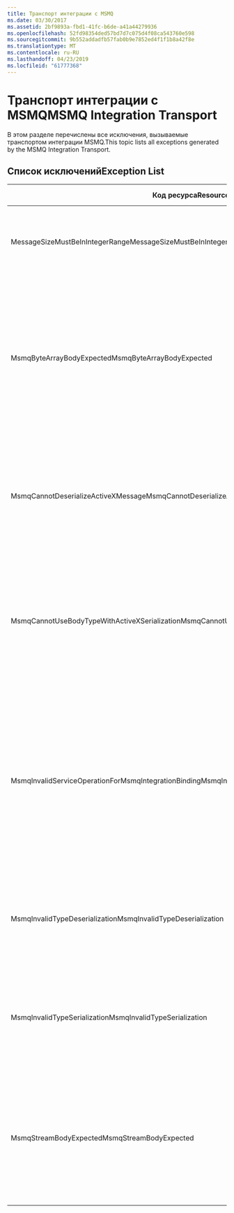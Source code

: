 ```yaml
---
title: Транспорт интеграции с MSMQ
ms.date: 03/30/2017
ms.assetid: 2bf9893a-fbd1-41fc-b6de-a41a44279936
ms.openlocfilehash: 52fd98354ded57bd7d7c075d4f08ca543760e598
ms.sourcegitcommit: 9b552addadfb57fab0b9e7852ed4f1f1b8a42f8e
ms.translationtype: MT
ms.contentlocale: ru-RU
ms.lasthandoff: 04/23/2019
ms.locfileid: "61777368"
---
```

# <a name="msmq-integration-transport"></a><span data-ttu-id="1dd71-102">Транспорт интеграции с MSMQ</span><span class="sxs-lookup"><span data-stu-id="1dd71-102">MSMQ Integration Transport</span></span>
<span data-ttu-id="1dd71-103">В этом разделе перечислены все исключения, вызываемые транспортом интеграции MSMQ.</span><span class="sxs-lookup"><span data-stu-id="1dd71-103">This topic lists all exceptions generated by the MSMQ Integration Transport.</span></span>  
  
## <a name="exception-list"></a><span data-ttu-id="1dd71-104">Список исключений</span><span class="sxs-lookup"><span data-stu-id="1dd71-104">Exception List</span></span>  
  
|<span data-ttu-id="1dd71-105">Код ресурса</span><span class="sxs-lookup"><span data-stu-id="1dd71-105">Resource Code</span></span>|<span data-ttu-id="1dd71-106">Строка ресурса</span><span class="sxs-lookup"><span data-stu-id="1dd71-106">Resource String</span></span>|  
|-------------------|---------------------|  
|<span data-ttu-id="1dd71-107">MessageSizeMustBeInIntegerRange</span><span class="sxs-lookup"><span data-stu-id="1dd71-107">MessageSizeMustBeInIntegerRange</span></span>|<span data-ttu-id="1dd71-108">Эта фабрика помещает сообщения в буфер, поэтому размер сообщений должен лежать в диапазоне целого числа.</span><span class="sxs-lookup"><span data-stu-id="1dd71-108">This factory buffers messages, so the message sizes must be in the range of an integer value.</span></span>|  
|<span data-ttu-id="1dd71-109">MsmqByteArrayBodyExpected</span><span class="sxs-lookup"><span data-stu-id="1dd71-109">MsmqByteArrayBodyExpected</span></span>|<span data-ttu-id="1dd71-110">Обнаружено несоответствие между указанным форматом сериализации и телом MSMQ-сообщения.</span><span class="sxs-lookup"><span data-stu-id="1dd71-110">A mismatch occurred between the specified serialization format and the body of the MSMQ message.</span></span> <span data-ttu-id="1dd71-111">Невозможно отправить или получить сообщение.</span><span class="sxs-lookup"><span data-stu-id="1dd71-111">The message cannot be sent or received.</span></span> <span data-ttu-id="1dd71-112">Формат сериализации ByteArray требует, чтобы тело MSMQ-сообщения имело тип byte[].</span><span class="sxs-lookup"><span data-stu-id="1dd71-112">The serialization format ByteArray requires the body of the MSMQ message to be of type byte[].</span></span>|  
|<span data-ttu-id="1dd71-113">MsmqCannotDeserializeActiveXMessage</span><span class="sxs-lookup"><span data-stu-id="1dd71-113">MsmqCannotDeserializeActiveXMessage</span></span>|<span data-ttu-id="1dd71-114">Произошла ошибка сериализации ActiveX.</span><span class="sxs-lookup"><span data-stu-id="1dd71-114">An ActiveX serialization error occurred.</span></span> <span data-ttu-id="1dd71-115">Невозможно отправить или получить сообщение.</span><span class="sxs-lookup"><span data-stu-id="1dd71-115">The message cannot be sent or received.</span></span> <span data-ttu-id="1dd71-116">Указанный тип variant тела не соответствует фактическому телу MSMQ-сообщения.</span><span class="sxs-lookup"><span data-stu-id="1dd71-116">The specified variant type for the body does not match the actual MSMQ message body.</span></span>|  
|<span data-ttu-id="1dd71-117">MsmqCannotUseBodyTypeWithActiveXSerialization</span><span class="sxs-lookup"><span data-stu-id="1dd71-117">MsmqCannotUseBodyTypeWithActiveXSerialization</span></span>|<span data-ttu-id="1dd71-118">Обнаружено несоответствие свойств сообщения.</span><span class="sxs-lookup"><span data-stu-id="1dd71-118">The properties of the message are mismatched.</span></span> <span data-ttu-id="1dd71-119">Невозможно отправить или получить сообщение.</span><span class="sxs-lookup"><span data-stu-id="1dd71-119">The message cannot be sent or received.</span></span> <span data-ttu-id="1dd71-120">Задать свойство сообщения BodyType невозможно, если используется формат сериализации ActiveX.</span><span class="sxs-lookup"><span data-stu-id="1dd71-120">The BodyType message property cannot be specified if the ActiveX serialization format is used.</span></span>|  
|<span data-ttu-id="1dd71-121">MsmqInvalidServiceOperationForMsmqIntegrationBinding</span><span class="sxs-lookup"><span data-stu-id="1dd71-121">MsmqInvalidServiceOperationForMsmqIntegrationBinding</span></span>|<span data-ttu-id="1dd71-122">Сбой при проверке MsmqIntegrationBinding.</span><span class="sxs-lookup"><span data-stu-id="1dd71-122">The MsmqIntegrationBinding validation failed.</span></span> <span data-ttu-id="1dd71-123">Запуск конечной точки службы невозможен.</span><span class="sxs-lookup"><span data-stu-id="1dd71-123">The service endpoint cannot be started.</span></span> <span data-ttu-id="1dd71-124">Указанная привязка не поддерживает сигнатуру метода для указанной операции службы в указанном контракте.</span><span class="sxs-lookup"><span data-stu-id="1dd71-124">The specified binding does not support the method signature for the specified service operation in the specified contract.</span></span> <span data-ttu-id="1dd71-125">Исправьте операцию службы, чтобы она использовала MsmqIntegrationBinding.</span><span class="sxs-lookup"><span data-stu-id="1dd71-125">Correct the service operation to use the MsmqIntegrationBinding.</span></span>|  
|<span data-ttu-id="1dd71-126">MsmqInvalidTypeDeserialization</span><span class="sxs-lookup"><span data-stu-id="1dd71-126">MsmqInvalidTypeDeserialization</span></span>|<span data-ttu-id="1dd71-127">При сериализации ActiveX произошел сбой, так как не распознан формат сериализации.</span><span class="sxs-lookup"><span data-stu-id="1dd71-127">The ActiveX serialization failed because the serialization format cannot be recognized.</span></span> <span data-ttu-id="1dd71-128">Невозможно отправить или получить сообщение.</span><span class="sxs-lookup"><span data-stu-id="1dd71-128">The message cannot be sent or received.</span></span>|  
|<span data-ttu-id="1dd71-129">MsmqInvalidTypeSerialization</span><span class="sxs-lookup"><span data-stu-id="1dd71-129">MsmqInvalidTypeSerialization</span></span>|<span data-ttu-id="1dd71-130">Тип variant не распознан.</span><span class="sxs-lookup"><span data-stu-id="1dd71-130">The variant type is not recognized.</span></span> <span data-ttu-id="1dd71-131">При сериализации ActiveX произошел сбой.</span><span class="sxs-lookup"><span data-stu-id="1dd71-131">The ActiveX serialization failed.</span></span> <span data-ttu-id="1dd71-132">Невозможно отправить или получить сообщение.</span><span class="sxs-lookup"><span data-stu-id="1dd71-132">The message cannot be sent or received.</span></span> <span data-ttu-id="1dd71-133">Указанный тип variant не поддерживается.</span><span class="sxs-lookup"><span data-stu-id="1dd71-133">The specified variant type is not supported.</span></span>|  
|<span data-ttu-id="1dd71-134">MsmqStreamBodyExpected</span><span class="sxs-lookup"><span data-stu-id="1dd71-134">MsmqStreamBodyExpected</span></span>|<span data-ttu-id="1dd71-135">Обнаружено несоответствие между форматом сериализации и содержимым тела.</span><span class="sxs-lookup"><span data-stu-id="1dd71-135">Mismatch between serialization format and body content.</span></span> <span data-ttu-id="1dd71-136">Невозможно отправить или получить сообщение.</span><span class="sxs-lookup"><span data-stu-id="1dd71-136">Message cannot be sent or received.</span></span> <span data-ttu-id="1dd71-137">В режиме сериализации потока можно отправлять или получать только тела типа stream.</span><span class="sxs-lookup"><span data-stu-id="1dd71-137">Only a body of type stream can be sent or received using the stream serialization mode.</span></span>|
